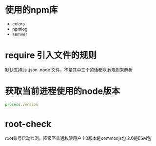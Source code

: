 # 使用的npm库
* colors
* npmlog
* semver
# require 引入文件的规则
默认支持.js .json .node 文件，不是其中三个的话都以.js规则来解析

# 获取当前进程使用的node版本
```js
process.version
```

# root-check
root账号启动检测。降级至普通权限用户
1.0版本是commonjs包
2.0是ESM包